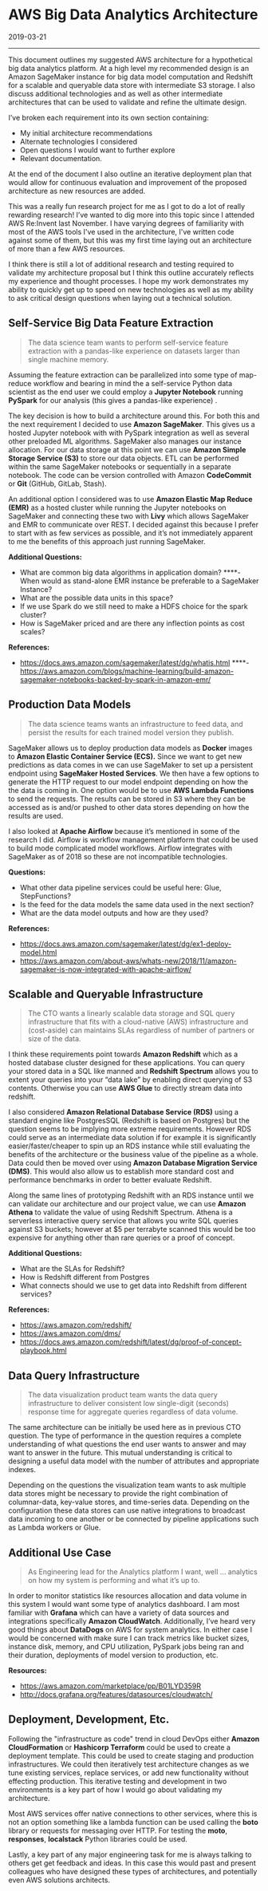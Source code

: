 # AWS Big Data Analytics Architecture
2019-03-21

----------

This document outlines my suggested AWS architecture for a hypothetical big data analytics platform. At a high level my recommended design is an Amazon SageMaker instance for big data model computation and Redshift for a scalable and queryable data store with intermediate S3 storage. I also discuss additional technologies and as well as other intermediate architectures that can be used to validate and refine the ultimate design.

I’ve broken each requirement into its own section containing:

- My initial architecture recommendations
- Alternate technologies I considered
- Open questions I would want to further explore
- Relevant documentation.

At the end of the document I also outline an iterative deployment plan that would allow for continuous evaluation and improvement of the proposed architecture as new resources are added.

This was a really fun research project for me as I got to do a lot of really rewarding research! I’ve wanted to dig more into this topic since I attended AWS Re:Invent last November. I have varying degrees of familiarity with most of the AWS tools I've used in the architecture, I've written code against some of them, but this was my first time laying out an architecture of more than a few AWS resources.

I think there is still a lot of additional research and testing required to validate my architecture proposal but I think this outline accurately reflects my experience and thought processes. I hope my work demonstrates my ability to quickly get up to speed on new technologies as well as my ability to ask critical design questions when laying out a technical solution.

## Self-Service Big Data Feature Extraction
> The data science team wants to perform self-service feature extraction with a pandas-like experience on datasets larger than single machine memory.

Assuming the feature extraction can be parallelized into some type of map-reduce workflow and bearing in mind the a self-service Python data scientist as the end user we could employ a **Jupyter Notebook** running **PySpark** for our analysis (this gives a pandas-like experience) .

The key decision is how to build a architecture around this. For both this and the next requirement I decided to use **Amazon SageMaker**. This gives us a hosted Jupyter notebook with with PySpark integration as well as several other preloaded ML algorithms. SageMaker also manages our instance allocation. For our data storage at this point we can use **Amazon Simple Storage Service (S3)** to store our data objects. ETL can be performed within the same SageMaker notebooks or sequentially in a separate notebook. The code can be version controlled with Amazon **CodeCommit** or **Git** (GitHub, GitLab, Stash).

An additional option I considered was to use **Amazon Elastic Map Reduce (EMR)** as a hosted cluster while running the Jupyter notebooks on SageMaker and connecting these two with **Livy** which allows SageMaker and EMR to communicate over REST. I decided against this because I prefer to start with as few services as possible, and it’s not immediately apparent to me the benefits of this approach just running SageMaker.

**Additional Questions:**

- What are common big data algorithms in application domain?
****- When would as stand-alone EMR instance be preferable to a SageMaker Instance?
- What are the possible data units in this space?
- If we use Spark do we still need to make a HDFS choice for the spark cluster?
- How is SageMaker priced and are there any inflection points as cost scales?

**References:**

- https://docs.aws.amazon.com/sagemaker/latest/dg/whatis.html
****- https://aws.amazon.com/blogs/machine-learning/build-amazon-sagemaker-notebooks-backed-by-spark-in-amazon-emr/

## Production Data Models
> The data science teams wants an infrastructure to feed data, and persist the results for each trained model version they publish.

SageMaker allows us to deploy production data models as **Docker** images to **Amazon Elastic Container Service (ECS).**  Since we want to get new predictions as data comes in we can use SageMaker to set up a persistent endpoint using **SageMaker Hosted Services**. We then have a few options to generate the HTTP request to our model endpoint depending on how the the data is coming in. One option would be to use **AWS Lambda Functions** to send the requests. The results can be stored in S3 where they can be accessed as is and/or pushed to other data stores depending on how the results are used.

I also looked at **Apache Airflow** because it’s mentioned in some of the research I did. Airflow is workflow management platform that could be used to build mode complicated model workflows. Airflow integrates with SageMaker as of 2018 so these are not incompatible technologies.

**Questions:**

- What other data pipeline services could be useful here: Glue, StepFunctions?
- Is the feed for the data models the same data used in the next section?
- What are the data model outputs and how are they used?

**References:**

- https://docs.aws.amazon.com/sagemaker/latest/dg/ex1-deploy-model.html
- https://aws.amazon.com/about-aws/whats-new/2018/11/amazon-sagemaker-is-now-integrated-with-apache-airflow/

## Scalable and Queryable Infrastructure
> The CTO wants a linearly scalable data storage and SQL query infrastructure that fits with a cloud-native (AWS) infrastructure and (cost-aside) can maintains SLAs regardless of number of partners or size of the data.

I think these requirements point towards **Amazon Redshift** which as a hosted database cluster designed for these applications. You can query your stored data in a SQL like manned and  **Redshift Spectrum** allows you to extent your queries into your “data lake” by enabling direct querying of S3 contents. Otherwise you can use **AWS Glue** to directly stream data into redshift.

I also considered **Amazon Relational Database Service (RDS)** using a standard engine like PostgresSQL (Redshift is based on Postgres) but the question seems to be implying more extreme requirements. However RDS could serve as an intermediate data solution if for example it is significantly easier/faster/cheaper to spin up an RDS instance while still evaluating the benefits of the architecture or the business value of the pipeline as a whole. Data could then be moved over using **Amazon Database Migration Service (DMS)**. This would also allow us to establish more standard cost and performance benchmarks in order to better evaluate Redshift.

Along the same lines of prototyping Redshift with an RDS instance until we can validate our architecture and our project value, we can use **Amazon Athena** to validate the value of using Redshift Spectrum. Athena is a serverless interactive query service that allows you write SQL queries against S3 buckets; however at $5 per terrabyte scanned this would be too expensive for anything other than rare queries or a proof of concept.

**Additional Questions:**

- What are the SLAs for Redshift?
- How is Redshift different from Postgres
- What connects should we use to get data into Redshift from different services?

**References:**

- https://aws.amazon.com/redshift/
- https://aws.amazon.com/dms/
- https://docs.aws.amazon.com/redshift/latest/dg/proof-of-concept-playbook.html

## Data Query Infrastructure
> The data visualization product team wants the data query infrastructure to deliver consistent low single-digit (seconds) response time for aggregate queries regardless of data volume.

The same architecture can be initially be used here as in previous CTO question. The type of performance in the question requires a complete understanding of what questions the end user wants to answer and may want to answer in the future. This mutual understanding is critical to designing a useful data model with the number of attributes and appropriate indexes.

Depending on the questions the visualization team wants to ask multiple data stores might be necessary to provide the right combination of columnar-data, key-value stores, and time-series data. Depending on the configuration these data stores can use native integrations to broadcast data incoming to one another or be connected by pipeline applications such as Lambda workers or Glue.

## Additional Use Case
> As Engineering lead for the Analytics platform I want, well … analytics on how my system is performing and what it’s up to.

In order to monitor statistics like resources allocation and data volume in this system I would want some type of analytics dashboard. I am most familiar with **Grafana** which can have a variety of data sources and integrations specifically **Amazon CloudWatch**. Additionally, I’ve heard very good things about **DataDogs** on AWS for system analytics. In either case I would be concerned with make sure I can track metrics like bucket sizes, instance disk, memory, and CPU utilization, PySpark jobs being ran and their duration, deployments of model version to production, etc.

**Resources:**

- https://aws.amazon.com/marketplace/pp/B01LYD359R
- http://docs.grafana.org/features/datasources/cloudwatch/

## Deployment, Development, Etc.

Following the "infrastructure as code" trend in cloud DevOps either **Amazon CloudFormation** or **Hashicorp Terraform** could be used to create a deployment template. This could be used to create staging and production infrastructures. We could then iteratively test architecture changes as we tune existing services, replace services, or add new functionality without effecting production. This iterative testing and development in two environments is a key part of how I would go about validating my architecture.

Most AWS services offer native connections to other services, where this is not an option something like a lambda function can be used calling the **boto** library or requests for messaging over HTTP. For testing the **moto**, **responses**, **localstack** Python libraries could be used.

Lastly, a key part of any major engineering task for me is always talking to others get get feedback and ideas. In this case this would past and present colleagues who have designed these types of architectures, and potentially even AWS solutions architects.

